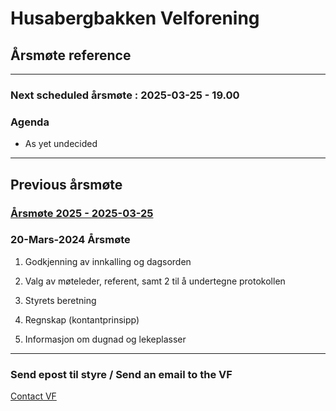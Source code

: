 # Husabergbakken Velforening

## Årsmøte reference 

******

### Next scheduled årsmøte : 2025-03-25 - 19.00

### Agenda 


 * As yet undecided 
 
 ******

## Previous årsmøte

### [Årsmøte 2025 - 2025-03-25](https://drive.google.com/file/d/1mVyouAkIIV4NPNWUX6Vqzxgb4VDgqHMQ/view?usp=sharing)

### 20-Mars-2024 Årsmøte 

1. Godkjenning av innkalling og dagsorden

2. Valg av møteleder, referent, samt 2 til å undertegne protokollen

3. Styrets beretning

4. Regnskap (kontantprinsipp)

5. Informasjon om dugnad og lekeplasser


****** 

### Send epost til styre / Send an email to the VF

[Contact VF](mailto:husabergbakkenvelforening@gmail.com?subject=Husabergbakken%20VF%20fra%20websiden)
